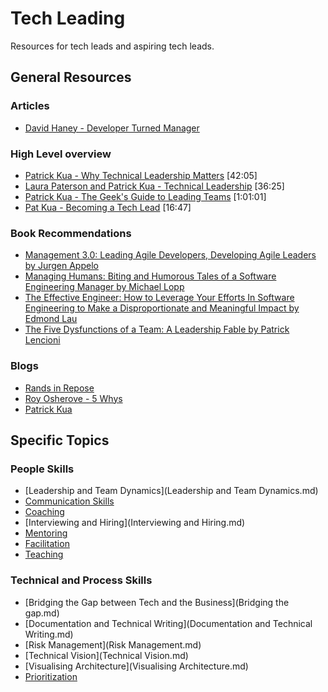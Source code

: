 # Tech Leading 

Resources for tech leads and aspiring tech leads.

## General Resources

### Articles
- [David Haney - Developer Turned Manager](http://www.haneycodes.net/developer-turned-manager/)

### High Level overview
- [Patrick Kua - Why Technical Leadership Matters](https://www.youtube.com/watch?v=_6BKK1SPAVI) [42:05]
- [Laura Paterson and Patrick Kua - Technical Leadership](https://www.youtube.com/watch?v=k_nti-mk5IY) [36:25]
- [Patrick Kua - The Geek's Guide to Leading Teams](https://www.youtube.com/watch?v=0PsGgnQc4eY0) [1:01:01]
- [Pat Kua - Becoming a Tech Lead](https://www.youtube.com/watch?v=qGctxiV8d1U) [16:47]

### Book Recommendations
- [Management 3.0: Leading Agile Developers, Developing Agile Leaders by Jurgen Appelo ](https://www.amazon.com/Management-3-0-Developers-Developing-Addison-Wesley/dp/0321712471)
- [Managing Humans: Biting and Humorous Tales of a Software Engineering Manager by Michael Lopp](https://www.amazon.com/Managing-Humans-Humorous-Software-Engineering/dp/1484221575)
- [The Effective Engineer: How to Leverage Your Efforts In Software Engineering to Make a Disproportionate and Meaningful Impact by Edmond Lau](https://www.amazon.com/Effective-Engineer-Engineering-Disproportionate-Meaningful/dp/0996128107)
- [The Five Dysfunctions of a Team: A Leadership Fable by Patrick Lencioni](https://www.amazon.com/Five-Dysfunctions-Team-Leadership-Fable/dp/0787960756)

### Blogs
- [Rands in Repose](http://randsinrepose.com/blog/)
- [Roy Osherove - 5 Whys](http://5whys.com/)
- [Patrick Kua](https://www.thekua.com/atwork/)

## Specific Topics

### People Skills

- [Leadership and Team Dynamics](Leadership and Team Dynamics.md)
- [Communication Skills](Communication.md)
- [Coaching](Coaching.md)
- [Interviewing and Hiring](Interviewing and Hiring.md)
- [Mentoring](Mentoring.md)
- [Facilitation](Facilitation.md)
- [Teaching](Teaching.md)

### Technical and Process Skills
- [Bridging the Gap between Tech and the Business](Bridging the gap.md)
- [Documentation and Technical Writing](Documentation and Technical Writing.md)
- [Risk Management](Risk Management.md)
- [Technical Vision](Technical Vision.md)
- [Visualising Architecture](Visualising Architecture.md)
- [Prioritization](Prioritization.md)